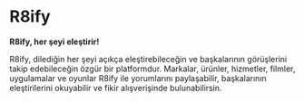 # R8ify

**R8ify, her şeyi eleştirir!**

R8ify, dilediğin her şeyi açıkça eleştirebileceğin ve başkalarının görüşlerini takip edebileceğin özgür bir platformdur. Markalar, ürünler, hizmetler, filmler, uygulamalar ve oyunlar R8ify ile yorumlarını paylaşabilir, başkalarının eleştirilerini okuyabilir ve fikir alışverişinde bulunabilirsin.


